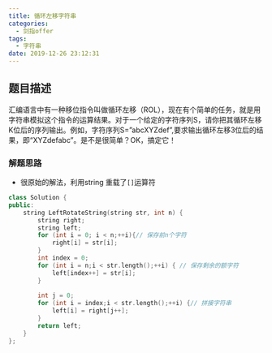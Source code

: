 ```yaml
---
title: 循环左移字符串
categories:
  - 剑指offer
tags:
  - 字符串
date: 2019-12-26 23:12:31
---
```


## 题目描述
汇编语言中有一种移位指令叫做循环左移（ROL），现在有个简单的任务，就是用字符串模拟这个指令的运算结果。对于一个给定的字符序列S，请你把其循环左移K位后的序列输出。例如，字符序列S=”abcXYZdef”,要求输出循环左移3位后的结果，即“XYZdefabc”。是不是很简单？OK，搞定它！

### 解题思路
- 很原始的解法，利用string 重载了`[]`运算符
```cpp
class Solution {
public:
    string LeftRotateString(string str, int n) {
        string right;
        string left;
        for (int i = 0; i < n;++i){// 保存前n个字符
            right[i] = str[i];
        }
        int index = 0;
        for (int i = n;i < str.length();++i) { // 保存剩余的额字符
            left[index++] = str[i];
        }
        
        int j = 0;
        for (int i = index;i < str.length();++i) {// 拼接字符串
            left[i] = right[j++];
        }
        return left;
    }
};
```